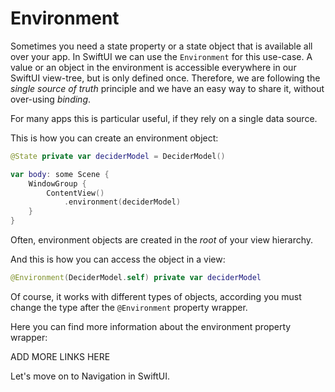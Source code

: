 # Environment

Sometimes you need a state property or a state object that is available all over your app. In SwiftUI we can use the `Environment` for this use-case. A value or an object in the environment is accessible everywhere in our SwiftUI view-tree, but is only defined once. Therefore, we are following the _single source of truth_ principle and we have an easy way to share it, without over-using _binding_.

For many apps this is particular useful, if they rely on a single data source.

This is how you can create an environment object:

```Swift
@State private var deciderModel = DeciderModel()

var body: some Scene {
    WindowGroup {
        ContentView()
            .environment(deciderModel)
    }
}
```

Often, environment objects are created in the _root_ of your view hierarchy.

And this is how you can access the object in a view:

```Swift
@Environment(DeciderModel.self) private var deciderModel
```

Of course, it works with different types of objects, according you must change the type after the `@Environment` property wrapper.

Here you can find more information about the environment property wrapper:

ADD MORE LINKS HERE

Let's move on to Navigation in SwiftUI.
